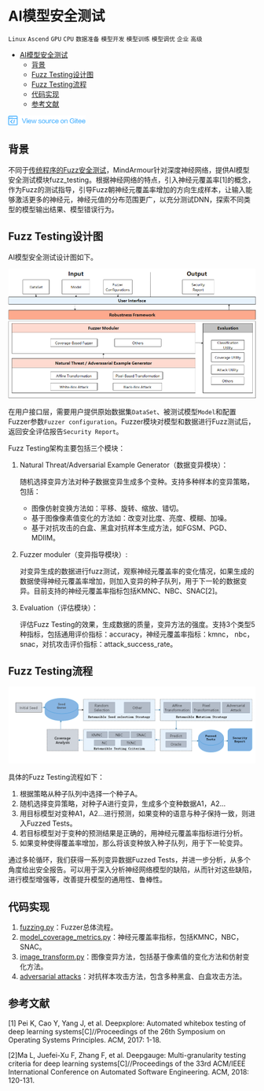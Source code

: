 # AI模型安全测试

`Linux` `Ascend` `GPU` `CPU` `数据准备` `模型开发` `模型训练` `模型调优` `企业` `高级`


<!-- TOC -->
- [AI模型安全测试](#ai模型安全测试)
    - [背景](#背景)
    - [Fuzz Testing设计图](#fuzz-testing设计图)
    - [Fuzz Testing流程](#fuzz-testing流程)
    - [代码实现](#代码实现)
    - [参考文献](#参考文献)

<!-- /TOC -->

<a href="https://gitee.com/mindspore/docs/blob/r1.0/docs/note/source_zh_cn/design/mindarmour/fuzzer_design.md" target="_blank"><img src="../../_static/logo_source.png"></a>

## 背景

不同于[传统程序的Fuzz安全测试](https://zhuanlan.zhihu.com/p/43432370)，MindArmour针对深度神经网络，提供AI模型安全测试模块fuzz_testing。根据神经网络的特点，引入神经元覆盖率[1]的概念，作为Fuzz的测试指导，引导Fuzz朝神经元覆盖率增加的方向生成样本，让输入能够激活更多的神经元，神经元值的分布范围更广，以充分测试DNN，探索不同类型的模型输出结果、模型错误行为。

## Fuzz Testing设计图

AI模型安全测试设计图如下。

![fuzz_architecture](./images/fuzz_architecture.png)

在用户接口层，需要用户提供原始数据集`DataSet`、被测试模型`Model`和配置Fuzzer参数`Fuzzer configuration`。Fuzzer模块对模型和数据进行Fuzz测试后，返回安全评估报告`Security Report`。

Fuzz Testing架构主要包括三个模块：

1. Natural Threat/Adversarial Example Generator（数据变异模块）：

   随机选择变异方法对种子数据变异生成多个变种。支持多种样本的变异策略， 包括：

   - 图像仿射变换方法如：平移、旋转、缩放、错切。
   - 基于图像像素值变化的方法如：改变对比度、亮度、模糊、加噪。
   - 基于对抗攻击的白盒、黑盒对抗样本生成方法，如FGSM、PGD、MDIIM。

2. Fuzzer moduler（变异指导模块）:

   对变异生成的数据进行fuzz测试，观察神经元覆盖率的变化情况，如果生成的数据使得神经元覆盖率增加，则加入变异的种子队列，用于下一轮的数据变异。目前支持的神经元覆盖率指标包括KMNC、NBC、SNAC[2]。

3. Evaluation（评估模块）：

   评估Fuzz Testing的效果，生成数据的质量，变异方法的强度。支持3个类型5种指标，包括通用评价指标：accuracy，神经元覆盖率指标：kmnc， nbc，snac，对抗攻击评价指标：attack_success_rate。

## Fuzz Testing流程

![fuzz_process](./images/fuzz_process.png)

具体的Fuzz Testing流程如下：

1. 根据策略从种子队列中选择一个种子A。
2. 随机选择变异策略，对种子A进行变异，生成多个变种数据A1，A2...
3. 用目标模型对变种A1，A2...进行预测，如果变种的语意与种子保持一致，则进入Fuzzed Tests。
4. 若目标模型对于变种的预测结果是正确的，用神经元覆盖率指标进行分析。
5. 如果变种使得覆盖率增加，那么将该变种放入种子队列，用于下一轮变异。

通过多轮循环，我们获得一系列变异数据Fuzzed Tests，并进一步分析，从多个角度给出安全报告。可以用于深入分析神经网络模型的缺陷，从而针对这些缺陷，进行模型增强等，改善提升模型的通用性、鲁棒性。

## 代码实现

1. [fuzzing.py](https://gitee.com/mindspore/mindarmour/blob/r1.0/mindarmour/fuzz_testing/fuzzing.py)：Fuzzer总体流程。
2. [model_coverage_metrics.py](https://gitee.com/mindspore/mindarmour/blob/r1.0/mindarmour/fuzz_testing/model_coverage_metrics.py)：神经元覆盖率指标，包括KMNC，NBC，SNAC。
3. [image_transform.py](https://gitee.com/mindspore/mindarmour/blob/r1.0/mindarmour/fuzz_testing/image_transform.py)：图像变异方法，包括基于像素值的变化方法和仿射变化方法。
4. [adversarial attacks](https://gitee.com/mindspore/mindarmour/tree/r1.0/mindarmour/adv_robustness/attacks)：对抗样本攻击方法，包含多种黑盒、白盒攻击方法。

## 参考文献

[1] Pei K, Cao Y, Yang J, et al. Deepxplore: Automated whitebox testing of deep learning systems[C]//Proceedings of the 26th Symposium on Operating Systems Principles. ACM, 2017: 1-18.

[2]Ma L, Juefei-Xu F, Zhang F, et al. Deepgauge: Multi-granularity testing criteria for deep learning systems[C]//Proceedings of the 33rd ACM/IEEE International Conference on Automated Software Engineering. ACM, 2018: 120-131.
